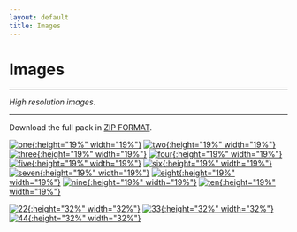 ```yaml
---
layout: default
title: Images
---
```



<h1>Images</h1>

---

*High resolution images*.

---

Download the full pack in [ZIP FORMAT](../proshots/Archive.zip).

[![one](../proshots/one.jpg){:height="19%" width="19%"}](../proshots/one.jpg)
[![two](../proshots/two.jpg){:height="19%" width="19%"}](../proshots/two.jpg)
[![three](../proshots/three.jpg){:height="19%" width="19%"}](../proshots/three.jpg)
[![four](../proshots/four.jpg){:height="19%" width="19%"}](../proshots/four.jpg)
[![five](../proshots/five.jpg){:height="19%" width="19%"}](../proshots/five.jpg)
[![six](../proshots/six.jpg){:height="19%" width="19%"}](../proshots/six.jpg)
[![seven](../proshots/seven.jpg){:height="19%" width="19%"}](../proshots/seven.jpg)
[![eight](../proshots/eight.jpg){:height="19%" width="19%"}](../proshots/eight.jpg)
[![nine](../proshots/nine.jpg){:height="19%" width="19%"}](../proshots/nine.jpg)
[![ten](../proshots/ten.jpg){:height="19%" width="19%"}](../proshots/ten.jpg)

[![22](../proshots/vertical_1.jpg){:height="32%" width="32%"}](../proshots/vertical_1.jpg)
[![33](../proshots/tester.jpg){:height="32%" width="32%"}](../proshots/tester.jpg)
[![44](../proshots/vertical_3.jpg){:height="32%" width="32%"}](../proshots/vertical_3.jpg)
